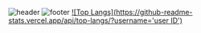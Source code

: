 ![header](https://capsule-render.vercel.app/api?type=waving&color=7F7FD5&text=%20Eungyeol%20%20&height=200&fontSize=90&fontColor=ffffff)
![footer](https://capsule-render.vercel.app/api?section=footer&type=waving&color=7F7FD5)
[![Top Langs](https://github-readme-stats.vercel.app/api/top-langs/?username='user ID')](https://github.com/anuraghazra/github-readme-stats)

